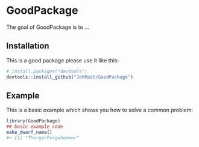 
<!-- README.md is generated from README.Rmd. Please edit that file -->

# GoodPackage

<!-- badges: start -->
<!-- badges: end -->

The goal of GoodPackage is to …

## Installation

This is a good package please use it like this:

``` r
# install.packages("devtools")
devtools::install_github("JohMast/GoodPackage")
```

## Example

This is a basic example which shows you how to solve a common problem:

``` r
library(GoodPackage)
## basic example code
make_dwarf_name()
#> [1] "ThorgarForgehammer"
```
